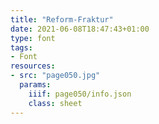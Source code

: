 ```yaml
---
title: "Reform-Fraktur"
date: 2021-06-08T18:47:43+01:00
type: font
tags:
- Font
resources:
- src: "page050.jpg"
  params:
    iiif: page050/info.json
    class: sheet
---
```

